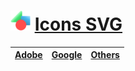 # <img style="width:32px; height:32px;" src="https://github.com/Li-Deheng/Icons-SVG/blob/main/Adobe/Motion-Graphics.svg" alt="Ae" target="_blank"> [Icons SVG][0]
 
   | [Adobe][1] | [Google][2] |  [Others][3]  |
   |:----------:|:------------:|:-----------:|
   
[0]: https://github.com/Li-Deheng/Icons-SVG
[1]: https://github.com/Li-Deheng/Icons-SVG/tree/main/Adobe
[2]: https://github.com/Li-Deheng/Icons-SVG/tree/main/Google
[3]: https://github.com/Li-Deheng/Icons-SVG/tree/main/Others
